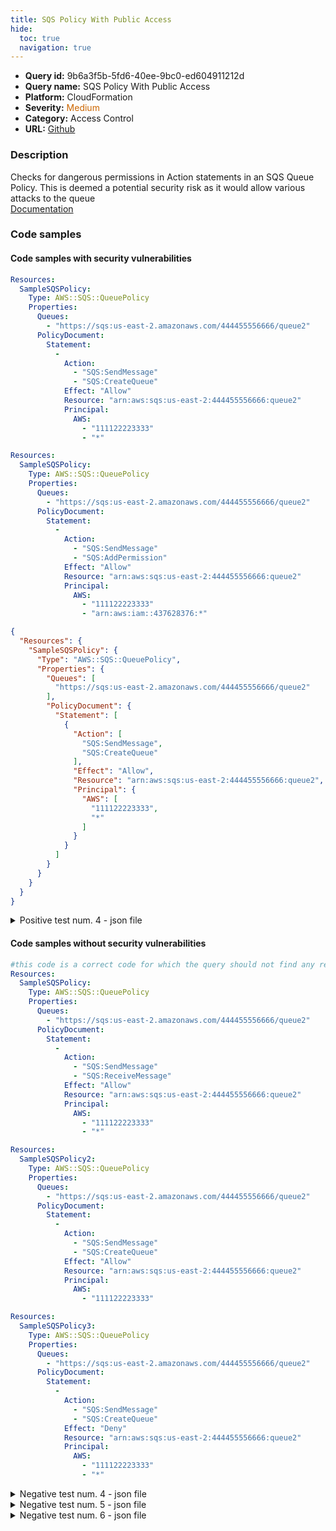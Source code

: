 ```yaml
---
title: SQS Policy With Public Access
hide:
  toc: true
  navigation: true
---
```


<style>
  .highlight .hll {
    background-color: #ff171742;
  }
  .md-content {
    max-width: 1100px;
    margin: 0 auto;
  }
</style>

-   **Query id:** 9b6a3f5b-5fd6-40ee-9bc0-ed604911212d
-   **Query name:** SQS Policy With Public Access
-   **Platform:** CloudFormation
-   **Severity:** <span style="color:#C60">Medium</span>
-   **Category:** Access Control
-   **URL:** [Github](https://github.com/Checkmarx/kics/tree/master/assets/queries/cloudFormation/aws/sqs_policy_with_public_access)

### Description
Checks for dangerous permissions in Action statements in an SQS Queue Policy. This is deemed a potential security risk as it would allow various attacks to the queue<br>
[Documentation](https://docs.aws.amazon.com/AWSCloudFormation/latest/UserGuide/aws-properties-sqs-policy.html)

### Code samples
#### Code samples with security vulnerabilities
```yaml title="Positive test num. 1 - yaml file" hl_lines="7"
Resources:
  SampleSQSPolicy:
    Type: AWS::SQS::QueuePolicy
    Properties:
      Queues:
        - "https://sqs:us-east-2.amazonaws.com/444455556666/queue2"
      PolicyDocument:
        Statement:
          -
            Action:
              - "SQS:SendMessage"
              - "SQS:CreateQueue"
            Effect: "Allow"
            Resource: "arn:aws:sqs:us-east-2:444455556666:queue2"
            Principal:
              AWS:
                - "111122223333"
                - "*"

```
```yaml title="Positive test num. 2 - yaml file" hl_lines="7"
Resources:
  SampleSQSPolicy:
    Type: AWS::SQS::QueuePolicy
    Properties:
      Queues:
        - "https://sqs:us-east-2.amazonaws.com/444455556666/queue2"
      PolicyDocument:
        Statement:
          -
            Action:
              - "SQS:SendMessage"
              - "SQS:AddPermission"
            Effect: "Allow"
            Resource: "arn:aws:sqs:us-east-2:444455556666:queue2"
            Principal:
              AWS:
                - "111122223333"
                - "arn:aws:iam::437628376:*"

```
```json title="Positive test num. 3 - json file" hl_lines="9"
{
  "Resources": {
    "SampleSQSPolicy": {
      "Type": "AWS::SQS::QueuePolicy",
      "Properties": {
        "Queues": [
          "https://sqs:us-east-2.amazonaws.com/444455556666/queue2"
        ],
        "PolicyDocument": {
          "Statement": [
            {
              "Action": [
                "SQS:SendMessage",
                "SQS:CreateQueue"
              ],
              "Effect": "Allow",
              "Resource": "arn:aws:sqs:us-east-2:444455556666:queue2",
              "Principal": {
                "AWS": [
                  "111122223333",
                  "*"
                ]
              }
            }
          ]
        }
      }
    }
  }
}

```
<details><summary>Positive test num. 4 - json file</summary>

```json hl_lines="9"
{
  "Resources": {
    "SampleSQSPolicy": {
      "Type": "AWS::SQS::QueuePolicy",
      "Properties": {
        "Queues": [
          "https://sqs:us-east-2.amazonaws.com/444455556666/queue2"
        ],
        "PolicyDocument": {
          "Statement": [
            {
              "Principal": {
                "AWS": [
                  "111122223333",
                  "arn:aws:iam::437628376:*"
                ]
              },
              "Action": [
                "SQS:SendMessage",
                "SQS:AddPermission"
              ],
              "Effect": "Allow",
              "Resource": "arn:aws:sqs:us-east-2:444455556666:queue2"
            }
          ]
        }
      }
    }
  }
}

```
</details>


#### Code samples without security vulnerabilities
```yaml title="Negative test num. 1 - yaml file"
#this code is a correct code for which the query should not find any result
Resources:
  SampleSQSPolicy:
    Type: AWS::SQS::QueuePolicy
    Properties:
      Queues:
        - "https://sqs:us-east-2.amazonaws.com/444455556666/queue2"
      PolicyDocument:
        Statement:
          -
            Action:
              - "SQS:SendMessage"
              - "SQS:ReceiveMessage"
            Effect: "Allow"
            Resource: "arn:aws:sqs:us-east-2:444455556666:queue2"
            Principal:
              AWS:
                - "111122223333"
                - "*"

```
```yaml title="Negative test num. 2 - yaml file"
Resources:
  SampleSQSPolicy2:
    Type: AWS::SQS::QueuePolicy
    Properties:
      Queues:
        - "https://sqs:us-east-2.amazonaws.com/444455556666/queue2"
      PolicyDocument:
        Statement:
          -
            Action:
              - "SQS:SendMessage"
              - "SQS:CreateQueue"
            Effect: "Allow"
            Resource: "arn:aws:sqs:us-east-2:444455556666:queue2"
            Principal:
              AWS:
                - "111122223333"

```
```yaml title="Negative test num. 3 - yaml file"
Resources:
  SampleSQSPolicy3:
    Type: AWS::SQS::QueuePolicy
    Properties:
      Queues:
        - "https://sqs:us-east-2.amazonaws.com/444455556666/queue2"
      PolicyDocument:
        Statement:
          -
            Action:
              - "SQS:SendMessage"
              - "SQS:CreateQueue"
            Effect: "Deny"
            Resource: "arn:aws:sqs:us-east-2:444455556666:queue2"
            Principal:
              AWS:
                - "111122223333"
                - "*"

```
<details><summary>Negative test num. 4 - json file</summary>

```json
{
  "Resources": {
    "SampleSQSPolicy": {
      "Type": "AWS::SQS::QueuePolicy",
      "Properties": {
        "Queues": [
          "https://sqs:us-east-2.amazonaws.com/444455556666/queue2"
        ],
        "PolicyDocument": {
          "Statement": [
            {
              "Action": [
                "SQS:SendMessage",
                "SQS:ReceiveMessage"
              ],
              "Effect": "Allow",
              "Resource": "arn:aws:sqs:us-east-2:444455556666:queue2",
              "Principal": {
                "AWS": [
                  "111122223333",
                  "*"
                ]
              }
            }
          ]
        }
      }
    }
  }
}

```
</details>
<details><summary>Negative test num. 5 - json file</summary>

```json
{
  "Resources": {
    "SampleSQSPolicy2": {
      "Type": "AWS::SQS::QueuePolicy",
      "Properties": {
        "Queues": [
          "https://sqs:us-east-2.amazonaws.com/444455556666/queue2"
        ],
        "PolicyDocument": {
          "Statement": [
            {
              "Action": [
                "SQS:SendMessage",
                "SQS:CreateQueue"
              ],
              "Effect": "Allow",
              "Resource": "arn:aws:sqs:us-east-2:444455556666:queue2",
              "Principal": {
                "AWS": [
                  "111122223333"
                ]
              }
            }
          ]
        }
      }
    }
  }
}

```
</details>
<details><summary>Negative test num. 6 - json file</summary>

```json
{
  "Resources": {
    "SampleSQSPolicy3": {
      "Properties": {
        "Queues": [
          "https://sqs:us-east-2.amazonaws.com/444455556666/queue2"
        ],
        "PolicyDocument": {
          "Statement": [
            {
              "Action": [
                "SQS:SendMessage",
                "SQS:CreateQueue"
              ],
              "Effect": "Deny",
              "Resource": "arn:aws:sqs:us-east-2:444455556666:queue2",
              "Principal": {
                "AWS": [
                  "111122223333",
                  "*"
                ]
              }
            }
          ]
        }
      },
      "Type": "AWS::SQS::QueuePolicy"
    }
  }
}

```
</details>
